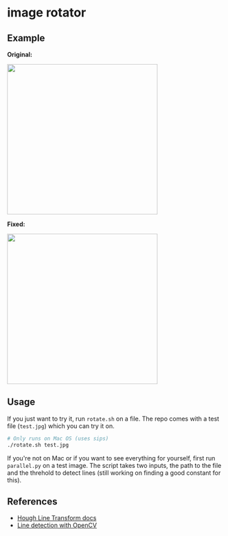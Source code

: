 # image rotator

## Example

**Original:**

<img src="https://raw.githubusercontent.com/ajay-gandhi/image-rotator/master/test.jpg" width="350" />

**Fixed:**

<img src="https://raw.githubusercontent.com/ajay-gandhi/image-rotator/master/output.jpg" width="350" />

## Usage

If you just want to try it, run `rotate.sh` on a file. The repo comes with a
test file (`test.jpg`) which you can try it on.

```bash
# Only runs on Mac OS (uses sips)
./rotate.sh test.jpg
```

If you're not on Mac or if you want to see everything for yourself, first run
`parallel.py` on a test image. The script takes two inputs, the path to the file
and the threhold to detect lines (still working on finding a good constant for
this).

## References

* [Hough Line Transform docs](https://docs.opencv.org/2.4/doc/tutorials/imgproc/imgtrans/hough_lines/hough_lines.html)
* [Line detection with OpenCV](https://www.geeksforgeeks.org/line-detection-python-opencv-houghline-method/)
